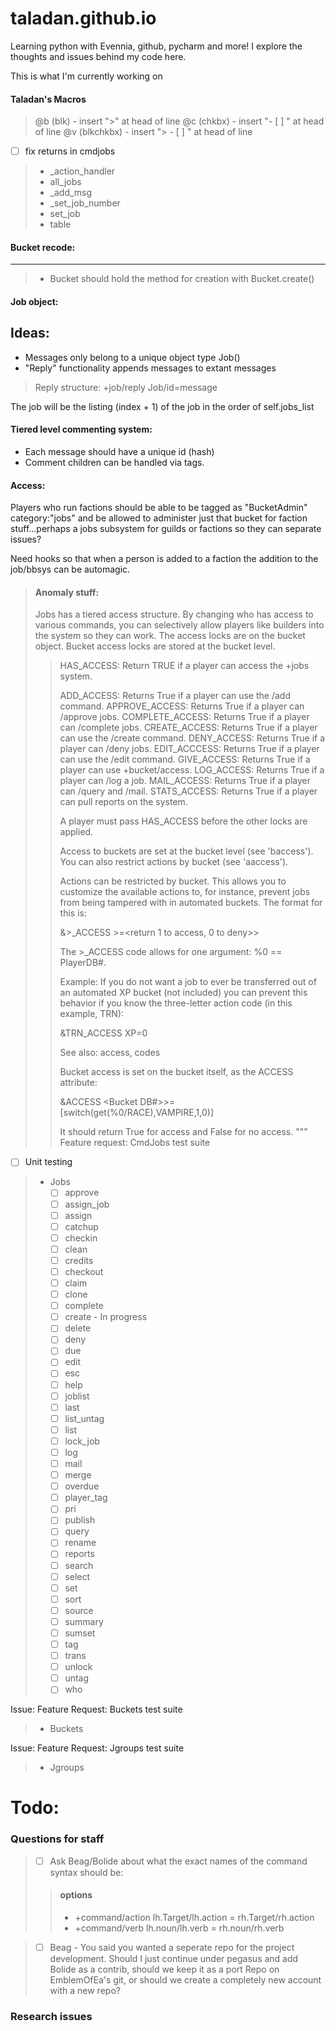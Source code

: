 # taladan.github.io
Learning python with Evennia, github, pycharm and more!  I explore the thoughts and issues behind my code here.

This is what I'm currently working on

#### Taladan's Macros
> @b (blk) - insert ">" at head of line
> @c (chkbx) - insert "- [ ] " at head of line
> @v (blkchkbx) - insert "> - [ ] " at head of line

- [ ] fix returns in cmdjobs
> * _action_handler
> * all_jobs
> * _add_msg
> * _set_job_number
> * set_job
> * table

#### Bucket recode:
---
> * Bucket should hold the method for creation with Bucket.create()

#### Job object:

Ideas:
---
* Messages only belong to a unique object type Job()
* "Reply" functionality appends messages to extant messages

> Reply structure:
> +job/reply Job/id=message

The job will be the listing (index + 1) of the job in the order of self.jobs_list

#### Tiered level commenting system:
* Each message should have a unique id (hash)
* Comment children can be handled via tags.

#### Access:
Players who run factions should be able to be tagged as "BucketAdmin" category:"jobs"
and be allowed to administer just that bucket for faction stuff...perhaps a jobs
subsystem for guilds or factions so they can separate issues?

Need hooks so that when a person is added to a faction the addition to the job/bbsys
can be automagic.

> #### Anomaly stuff:
> Jobs has a tiered access structure. By changing who has access to
> various commands, you can selectively allow players like builders into the
> system so they can work. The access locks are on the bucket object.
> Bucket access locks are stored at the bucket level.
>
>> HAS_ACCESS: Return TRUE if a player can access the +jobs system.
>>
>> ADD_ACCESS:      Returns True if a player can use the /add command.
>> APPROVE_ACCESS:  Returns True if a player can /approve jobs.
>> COMPLETE_ACCESS: Returns True if a player can /complete jobs.
>> CREATE_ACCESS:   Returns True if a player can use the /create command.
>> DENY_ACCESS:     Returns True if a player can /deny jobs.
>> EDIT_ACCCESS:    Returns True if a player can use the /edit command.
>> GIVE_ACCESS:     Returns True if a player can use +bucket/access.
>> LOG_ACCESS:      Returns True if a player can /log a job.
>> MAIL_ACCESS:     Returns True if a player can /query and /mail.
>> STATS_ACCESS:    Returns True if a player can pull reports on the system.
>>
>> A player must pass HAS_ACCESS before the other locks are applied.
>>
>> Access to buckets are set at the bucket level (see 'baccess').
>> You can also restrict actions by bucket (see 'aaccess').
>>
>> Actions can be restricted by bucket. This allows you to customize the
>> available actions to, for instance, prevent jobs from being tampered
>> with in automated buckets. The format for this is:
>>
>> &<action code>>_ACCESS <bucket>>=<return 1 to access, 0 to deny>>
>>
>> The <action>>_ACCESS code allows for one argument: %0 == PlayerDB#.
>>
>> Example: If you do not want a job to ever be transferred out
>> of an automated XP bucket (not included) you can prevent
>> this behavior if you know the three-letter action code (in this
>> example, TRN):
>>
>> &TRN_ACCESS XP=0
>>
>> See also: access, codes
>>
>> Bucket access is set on the bucket itself, as the ACCESS attribute:
>>
>> &ACCESS <Bucket DB#>>=[switch(get(%0/RACE),VAMPIRE,1,0)]
>>
>> It should return True for access and False for no access.
"""
Feature request: CmdJobs test suite
- [ ] Unit testing

> * Jobs
>    - [ ] approve
>    - [ ] assign_job
>    - [ ] assign
>    - [ ] catchup
>    - [ ] checkin
>    - [ ] clean
>    - [ ] credits
>    - [ ] checkout
>    - [ ] claim
>    - [ ] clone
>    - [ ] complete
>    - [ ] create - In progress
>    - [ ] delete
>    - [ ] deny
>    - [ ] due
>    - [ ] edit
>    - [ ] esc
>    - [ ] help
>    - [ ] joblist
>    - [ ] last
>    - [ ] list_untag
>    - [ ] list
>    - [ ] lock_job
>    - [ ] log
>    - [ ] mail
>    - [ ] merge
>    - [ ] overdue
>    - [ ] player_tag
>    - [ ] pri
>    - [ ] publish
>    - [ ] query
>    - [ ] rename
>    - [ ] reports
>    - [ ] search
>    - [ ] select
>    - [ ] set
>    - [ ] sort
>    - [ ] source
>    - [ ] summary
>    - [ ] sumset
>    - [ ] tag
>    - [ ] trans
>    - [ ] unlock
>    - [ ] untag
>    - [ ] who

Issue: Feature Request: Buckets test suite
> * Buckets

Issue: Feature Request: Jgroups test suite
> * Jgroups
>
>

Todo:
=====

### Questions for staff
> - [ ] Ask Beag/Bolide about what the exact names of the command syntax should be:
>> #### options
>> - +command/action lh.Target/lh.action = rh.Target/rh.action
>> - +command/verb lh.noun/lh.verb = rh.noun/rh.verb

> - [ ] Beag - You said you wanted a seperate repo for the project development.  Should I just continue under pegasus and add Bolide as a contrib, should we keep it as a port Repo on EmblemOfEa's git, or should we create a completely new account with a new repo?

### Research issues

